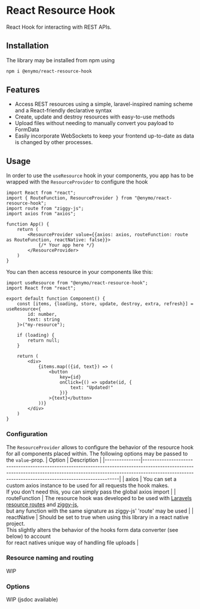 # React Resource Hook

React Hook for interacting with REST APIs.

## Installation
The library may be installed from npm using
```bash
npm i @enymo/react-resource-hook
```

## Features
* Access REST resources using a simple, laravel-inspired naming scheme and a React-friendly declarative syntax
* Create, update and destroy resources with easy-to-use methods
* Upload files without needing to manually convert you payload to FormData
* Easily incorporate WebSockets to keep your frontend up-to-date as data is changed by other processes.

## Usage
In order to use the ```useResource``` hook in your components, you app has to be wrapped with the ```ResourceProvider``` to configure the hook
```
import React from "react";
import { RouteFunction, ResourceProvider } from "@enymo/react-resource-hook";
import route from "ziggy-js";
import axios from "axios";

function App() {
    return (
        <ResourceProvider value={{axios: axios, routeFunction: route as RouteFunction, reactNative: false}}>
            {/* Your app here */}
        </ResourceProvider>
    )
}

```
You can then access resource in your components like this:
```
import useResource from "@enymo/react-resource-hook";
import React from "react";

export default function Component() {
    const [items, {loading, store, update, destroy, extra, refresh}] = useResource<{
        id: number,
        text: string
    }>("my-resource");

    if (loading) {
        return null;
    }

    return (
        <div>
            {items.map(({id, text}) => (
                <button
                    key={id}
                    onClick={() => update(id, {
                        text: "Updated!"
                    })}
                >{text}</button>
            ))}
        </div>
    )
}
```

### Configuration
The ```ResourceProvider``` allows to configure the behavior of the resource hook for all components placed within. The following options may be passed to the ```value```-prop.
| Option        | Description                                                                                                                                                                                                                    |
|---------------|--------------------------------------------------------------------------------------------------------------------------------------------------------------------------------------------------------------------------------|
| axios         | You can set a custom axios instance to be used for all requests the hook makes.<br>If you don't need this, you can simply pass the global axios import                                                                         |
| routeFunction | The resource hook was developed to be used with [Laravels](https://github.com/laravel/laravel) [resource routes](https://laravel.com/docs/10.x/controllers#resource-controllers) and [ziggy-js](https://github.com/tighten/ziggy),<br>but any function with the same signature as ziggy-js' 'route' may be used                                                            |
| reactNative   | Should be set to true when using this library in a react native project.<br>This slightly alters the behavior of the hooks form data converter (see below) to account<br>for react natives unique way of handling file uploads |

### Resource naming and routing
WIP

### Options
WIP (jsdoc available)

